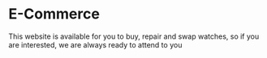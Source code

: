 # E-Commerce
This website is available for you to buy, repair and swap watches, so if you are interested, we are always ready to attend to you
